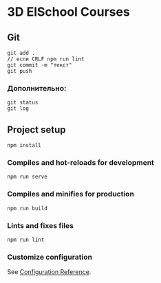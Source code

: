 # 3D ElSchool Courses

## Git
```
git add .
// если CRLF npm run lint
git commit -m "текст"
git push
```

### Дополнительно:
```
git status
git log
```

## Project setup
```
npm install
```

### Compiles and hot-reloads for development
```
npm run serve
```

### Compiles and minifies for production
```
npm run build
```

### Lints and fixes files
```
npm run lint
```

### Customize configuration
See [Configuration Reference](https://cli.vuejs.org/config/).
